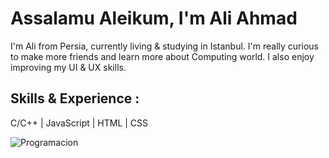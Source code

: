 # Assalamu Aleikum, I'm Ali Ahmad
I'm Ali from Persia, currently living & studying in Istanbul. I'm really curious to make more friends and learn more about Computing world.
I also enjoy improving my UI & UX skills.

## Skills & Experience : 
C/C++ | JavaScript | HTML | CSS

![Programacion](https://user-images.githubusercontent.com/76902438/153940978-5e9e1b25-e4e4-451c-b0cb-ab172d5fbb98.gif)
